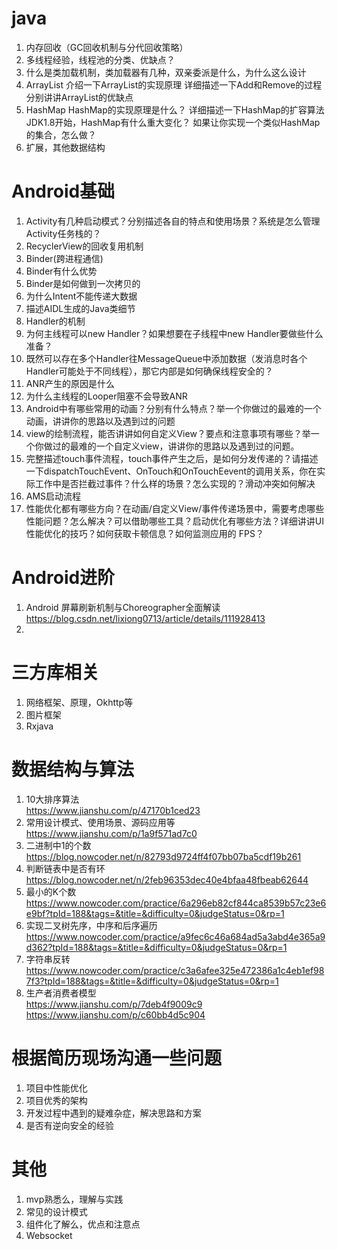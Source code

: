 # java
1. 内存回收（GC回收机制与分代回收策略）
2. 多线程经验，线程池的分类、优缺点？
3. 什么是类加载机制，类加载器有几种，双亲委派是什么，为什么这么设计
4. ArrayList
  介绍一下ArrayList的实现原理
  详细描述一下Add和Remove的过程
  分别讲讲ArrayList的优缺点
5. HashMap
  HashMap的实现原理是什么？
  详细描述一下HashMap的扩容算法
  JDK1.8开始，HashMap有什么重大变化？
  如果让你实现一个类似HashMap的集合，怎么做？
6. 扩展，其他数据结构
        
        
# Android基础
1. Activity有几种启动模式？分别描述各自的特点和使用场景？系统是怎么管理Activity任务栈的？
2. RecyclerView的回收复用机制
3. Binder(跨进程通信)
4. Binder有什么优势
5. Binder是如何做到一次拷贝的
6. 为什么Intent不能传递大数据
7. 描述AIDL生成的Java类细节
8. Handler的机制
9. 为何主线程可以new Handler？如果想要在子线程中new Handler要做些什么准备？
10. 既然可以存在多个Handler往MessageQueue中添加数据（发消息时各个Handler可能处于不同线程），那它内部是如何确保线程安全的？
11. ANR产生的原因是什么
12. 为什么主线程的Looper阻塞不会导致ANR
13. Android中有哪些常用的动画？分别有什么特点？举一个你做过的最难的一个动画，讲讲你的思路以及遇到过的问题
14. view的绘制流程，能否讲讲如何自定义View？要点和注意事项有哪些？举一个你做过的最难的一个自定义view，讲讲你的思路以及遇到过的问题。
15. 完整描述touch事件流程，touch事件产生之后，是如何分发传递的？请描述一下dispatchTouchEvent、OnTouch和OnTouchEevent的调用关系，你在实际工作中是否拦截过事件？什么样的场景？怎么实现的？滑动冲突如何解决
16. AMS启动流程
17. 性能优化都有哪些方向？在动画/自定义View/事件传递场景中，需要考虑哪些性能问题？怎么解决？可以借助哪些工具？启动优化有哪些方法？详细讲讲UI性能优化的技巧？如何获取卡顿信息？如何监测应用的 FPS？

# Android进阶
1. Android 屏幕刷新机制与Choreographer全面解读
https://blog.csdn.net/lixiong0713/article/details/111928413
2. 

# 三方库相关
1. 网络框架、原理，Okhttp等
2. 图片框架
3. Rxjava


# 数据结构与算法
1. 10大排序算法  
  https://www.jianshu.com/p/47170b1ced23
2. 常用设计模式、使用场景、源码应用等  
  https://www.jianshu.com/p/1a9f571ad7c0
3. 二进制中1的个数  
  https://blog.nowcoder.net/n/82793d9724ff4f07bb07ba5cdf19b261 
5. 判断链表中是否有环  
  https://blog.nowcoder.net/n/2feb96353dec40e4bfaa48fbeab62644
4. 最小的K个数  
  https://www.nowcoder.com/practice/6a296eb82cf844ca8539b57c23e6e9bf?tpId=188&tags=&title=&difficulty=0&judgeStatus=0&rp=1
5. 实现二叉树先序，中序和后序遍历   
  https://www.nowcoder.com/practice/a9fec6c46a684ad5a3abd4e365a9d362?tpId=188&tags=&title=&difficulty=0&judgeStatus=0&rp=1
6. 字符串反转
  https://www.nowcoder.com/practice/c3a6afee325e472386a1c4eb1ef987f3?tpId=188&tags=&title=&difficulty=0&judgeStatus=0&rp=1
7. 生产者消费者模型  
  https://www.jianshu.com/p/7deb4f9009c9  https://www.jianshu.com/p/c60bb4d5c904  

# 根据简历现场沟通一些问题
1. 项目中性能优化
2. 项目优秀的架构
3. 开发过程中遇到的疑难杂症，解决思路和方案
4. 是否有逆向安全的经验


# 其他
1. mvp熟悉么，理解与实践️
2. 常见的设计模式
3. 组件化了解么，优点和注意点
4. Websocket 

